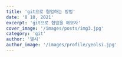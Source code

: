 ```yaml
---
title: 'git으로 협업하는 방법'
date: '8 18, 2021'
excerpt: 'git으로 협업을 해보자'
cover_image: '/images/posts/img3.jpg'
category: 'git'
author: '열시'
author_image: '/images/profile/yeolsi.jpg'
---
```

